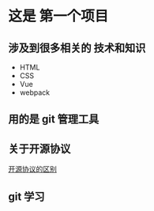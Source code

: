 # 这是 第一个项目

## 涉及到很多相关的 技术和知识

- HTML
- CSS
- Vue
- webpack

## 用的是 git 管理工具

## 关于开源协议
[开源协议的区别](https://baike.baidu.com/item/%E5%BC%80%E6%BA%90%E5%8D%8F%E8%AE%AE)

## git 学习

